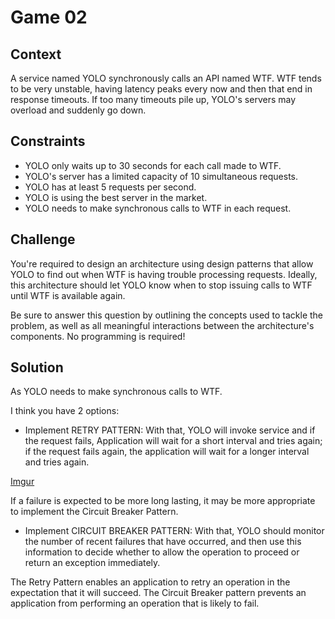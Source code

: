 # Game 02

## Context

A service named YOLO synchronously calls an API named WTF. WTF tends to be very unstable, having latency peaks every now and then that end in response timeouts. If too many timeouts pile up, YOLO's servers may overload and suddenly go down.

## Constraints

- YOLO only waits up to 30 seconds for each call made to WTF.
- YOLO's server has a limited capacity of 10 simultaneous requests.
- YOLO has at least 5 requests per second.
- YOLO is using the best server in the market.
- YOLO needs to make synchronous calls to WTF in each request.

## Challenge

You're required to design an architecture using design patterns that allow YOLO to find out when WTF is having trouble processing requests. Ideally, this architecture should let YOLO know when to stop issuing calls to WTF until WTF is available again.

Be sure to answer this question by outlining the concepts used to tackle the problem, as well as all meaningful interactions between the architecture's components. No programming is required!

## Solution

As YOLO needs to make synchronous calls to WTF.

I think you have 2 options: 

- Implement RETRY PATTERN: With that, YOLO will invoke service and if the request fails, Application will wait for a short interval and tries again; if the request fails again, the application will wait for a longer interval and tries again.

[Imgur](https://imgur.com/Tr0YBp7)

If a failure is expected to be more long lasting, it may be more appropriate to implement the Circuit Breaker Pattern.

- Implement CIRCUIT BREAKER PATTERN: With that, YOLO should monitor the number of recent failures that have occurred, and then use this information to decide whether to allow the operation to proceed or return an exception immediately.

The Retry Pattern enables an application to retry an operation in the expectation that it will succeed. The Circuit Breaker pattern prevents an application from performing an operation that is likely to fail.

